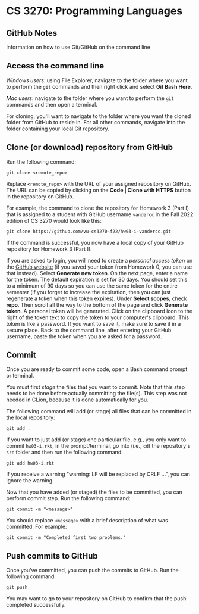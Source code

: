 # CS 3270: Programming Languages

## GitHub Notes

Information on how to use Git/GitHub on the command line

## Access the command line

*Windows users*: using File Explorer, navigate to the folder where you want to perform the `git` commands and then right click and select **Git Bash Here**.

*Mac users*: navigate to the folder where you want to perform the `git` commands and then open a terminal.

For cloning, you'll want to navigate to the folder where you want the cloned folder from GitHub to reside in. For all other commands, navigate into the folder containing your local Git repository.

## Clone (or download) repository from GitHub

Run the following command:

```
git clone <remote_repo>
```

Replace `<remote_repo>` with the URL of your assigned repository on GitHub. The URL can be copied by clicking on the **Code | Clone with HTTPS** button in the repository on GitHub.

For example, the command to clone the repository for Homework 3 (Part I) that is assigned to a student with GitHub username `vandercc` in the Fall 2022 edition of CS 3270 would look like this:

```
git clone https://github.com/vu-cs3270-f22/hw03-i-vandercc.git
```

If the command is successful, you now have a local copy of your GitHub repository for Homework 3 (Part I).

If you are asked to login, you will need to create a *personal access token* on the [GitHub website](https://github.com/settings/tokens) (if you saved your token from Homework 0, you can use that instead). Select **Generate new token**. On the next page, enter a name for the token. The default expiration is set for 30 days. You should set this to a minimum of 90 days so you can use the same token for the entire semester (if you forget to increase the expiration, then you can just regenerate a token when this token expires). Under **Select scopes**, check **repo**. Then scroll all the way to the bottom of the page and click **Generate token**. A personal token will be generated. Click on the clipboard icon to the right of the token text to copy the token to your computer's clipboard. This token is like a password. If you want to save it, make sure to save it in a secure place. Back to the command line, after entering your GitHub username, paste the token when you are asked for a password.

## Commit

Once you are ready to commit some code, open a Bash command prompt or terminal.

You must first *stage* the files that you want to commit. Note that this step needs to be done before actually committing the file(s). This step was not needed in CLion, because it is done automatically for you.

The following command will add (or stage) all files that can be committed in the local repository:

```
git add .
```

If you want to just add (or stage) one particular file, e.g., you only want to commit `hw03-i.rkt`, in the prompt/terminal, go into (i.e., `cd`) the repository's `src` folder and then run the following command:

```
git add hw03-i.rkt
```

If you receive a warning "warning: LF will be replaced by CRLF ...", you can ignore the warning.

Now that you have added (or staged) the files to be committed, you can perform commit step. Run the following command:

```
git commit -m "<message>"
```

You should replace `<message>` with a brief description of what was committed. For example:

```
git commit -m "Completed first two problems."
```

## Push commits to GitHub

Once you've committed, you can push the commits to GitHub. Run the following command:

```
git push
```

You may want to go to your repository on GitHub to confirm that the push completed successfully.